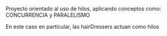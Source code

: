 Proyecto orientado al uso de hilos, aplicando conceptos como:
CONCURRENCIA y PARALELISMO

En este caso en particular, las hairDressers actuan como hilos